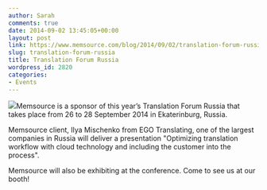 ```yaml
---
author: Sarah
comments: true
date: 2014-09-02 13:45:05+00:00
layout: post
link: https://www.memsource.com/blog/2014/09/02/translation-forum-russia/
slug: translation-forum-russia
title: Translation Forum Russia
wordpress_id: 2820
categories:
- Events
---
```


![](/wp-content/uploads/2014/09/Translation-Forum-Russia-logo.png)Memsource is a sponsor of this year’s Translation Forum Russia that takes place from 26 to 28 September 2014 in Ekaterinburg, Russia.

Memsource client, Ilya Mischenko from EGO Translating, one of the largest companies in Russia will deliver a presentation "Optimizing translation workflow with cloud technology and including the customer into the process".<!-- more -->

Memsource will also be exhibiting at the conference. Come to see us at our booth!

